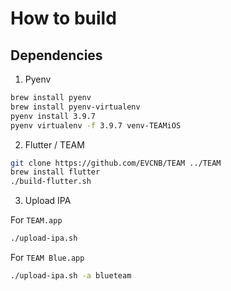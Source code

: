 # How to build

## Dependencies

1. Pyenv

```bash
brew install pyenv
brew install pyenv-virtualenv
pyenv install 3.9.7
pyenv virtualenv -f 3.9.7 venv-TEAMiOS
```

2. Flutter / TEAM

```bash
git clone https://github.com/EVCNB/TEAM ../TEAM
brew install flutter
./build-flutter.sh
```

3. Upload IPA

For `TEAM.app`

```bash
./upload-ipa.sh
```

For `TEAM Blue.app`

```bash
./upload-ipa.sh -a blueteam
```

